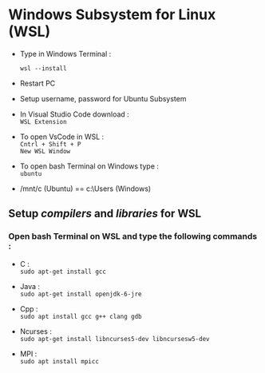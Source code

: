 # Windows Subsystem for Linux (WSL)

- Type in Windows Terminal :

  `wsl --install`

- Restart PC

- Setup username, password for Ubuntu Subsystem

- In Visual Studio Code download : <br>
  `WSL Extension`

- To open VsCode in WSL : <br>
 `Cntrl + Shift + P` <br>
 `New WSL Window`

- To open bash Terminal on Windows type : <br>
 `ubuntu`
- /mnt/c (Ubuntu) == c:\Users (Windows)

## Setup *compilers* and *libraries* for WSL
### Open bash Terminal on WSL and type the following commands :
- C : <br>
 `sudo apt-get install gcc`

- Java : <br>
 `sudo apt-get install openjdk-6-jre`

- Cpp : <br>
 `sudo apt install gcc g++ clang gdb`

- Ncurses : <br>
 `sudo apt-get install libncurses5-dev libncursesw5-dev`
 
- MPI : <br>
 `sudo apt install mpicc`
